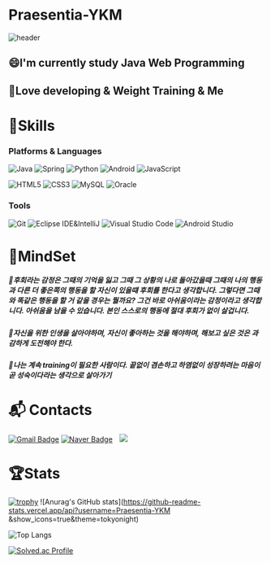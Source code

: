 # Praesentia-YKM

<div>
  
![header](https://capsule-render.vercel.app/api?type=waving&color=timeauto&height=220&section=header&text=Praesentia-YKM's%20Profile&fontSize=70&fontColor=#00D8FF)

  <h2>😄I'm currently study Java Web Programming</h2>
  <h2>👊Love developing & Weight Training & Me</h2>
  
  # 💪Skills
### Platforms & Languages
![Java](https://img.shields.io/badge/Java-007396.svg?&style=for-the-badge&logo=Java&logoColor=white)
![Spring](https://img.shields.io/badge/Spring-6DB33F.svg?&style=for-the-badge&logo=Spring&logoColor=white)
![Python](https://img.shields.io/badge/Python-3776AB.svg?&style=for-the-badge&logo=Python&logoColor=white)
![Android](https://img.shields.io/badge/Android-3DDC84.svg?&style=for-the-badge&logo=Android&logoColor=white)
![JavaScript](https://img.shields.io/badge/JavaScript-F7DF1E.svg?&style=for-the-badge&logo=JavaScript&logoColor=white)

![HTML5](https://img.shields.io/badge/HTML5-E34F26.svg?&style=for-the-badge&logo=HTML5&logoColor=white)
![CSS3](https://img.shields.io/badge/CSS3-1572B6.svg?&style=for-the-badge&logo=CSS3&logoColor=white)
![MySQL](https://img.shields.io/badge/MySQL-4479A1.svg?&style=for-the-badge&logo=MySQL&logoColor=white)
![Oracle](https://img.shields.io/badge/Oracle-F80000.svg?&style=for-the-badge&logo=Oracle&logoColor=white)

### Tools
![Git](https://img.shields.io/badge/Git-F05032.svg?&style=for-the-badge&logo=Git&logoColor=white)
![Eclipse IDE&IntelliJ](https://img.shields.io/badge/Eclipse%20IDE-2C2255.svg?&style=for-the-badge&logo=Eclipse%20IDE&logoColor=white)
![Visual Studio Code](https://img.shields.io/badge/Visual%20Studio%20Code-007ACC.svg?&style=for-the-badge&logo=Visual%20Studio%20Code&logoColor=white)
![Android Studio](https://img.shields.io/badge/Android%20Studio-3DDC84.svg?&style=for-the-badge&logo=Android%20Studio&logoColor=white)

  # 🤔MindSet
  <h5>💭후회라는 감정은 그때의 기억을 잃고 그때 그 상황의 나로 돌아갔을때 그때의 나의 행동과 다른 더 좋은쪽의 행동을 할 자신이 있을떄 후회를 한다고 생각합니다.   그렇다면 그때와 똑같은 행동을 할 거 같을 경우는 뭘까요? 그건 바로 아쉬움이라는 감정이라고 생각합니다.   아쉬움을 남을 수 있습니다. 본인 스스로의 행동에 절대 후회가 없이 살겁니다.</h5>
  <h5>💭자신을 위한 인생을 살아야하며, 자신이 좋아하는 것을 해야하며, 해보고 싶은 것은 과감하게 도전해야 한다. </h5>
  <h5>💭나는 계속 training이 필요한 사람이다. 끝없이 겸손하고 하염없이 성장하려는 마음이 곧 성숙이다라는 생각으로 살아가기 </h5>
  
  
# :mailbox_with_mail: Contacts
[![Gmail Badge](https://img.shields.io/badge/Gmail-d14836?style=flat-square&logo=Gmail&logoColor=white&link=mailto:yangkwonmo0916@gmail.com)](mailto:yangkwonmo0916@gmail.com)
[![Naver Badge](https://img.shields.io/badge/Naver-03C75A?style=flat-square&logo=Naver&logoColor=white&link=mailto:ykm8864@naver.com)](mailto:ykm8864@naver.com)
<a href="https://www.instagram.com/kwon._.moya/">
    <img 
        src="http://img.shields.io/badge/-Instagram-black?style=flat&logo=Instagram&link=https://www.instagram.com/kwon._.moya/"
        style="height : auto; margin-left : 10px; margin-right : 10px;"/>
</a>
</div>
<p>  
  
#  🏆Stats
[![trophy](https://github-profile-trophy.vercel.app/?username=Praesentia-YKM)](https://github.com/ryo-ma/github-profile-trophy)
![Anurag's GitHub stats](https://github-readme-stats.vercel.app/api?username=Praesentia-YKM &show_icons=true&theme=tokyonight)
  
![Top Langs](https://github-readme-stats.vercel.app/api/top-langs/?username=Praesentia-YKM&layout=compact&theme=tokyonight)
  
[![Solved.ac Profile](http://mazassumnida.wtf/api/v2/generate_badge?boj=ykm09160916)](https://solved.ac/ykm09160916/)
  
</p>
